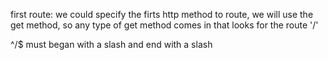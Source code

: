 first route: we could specify the firts http method to route, we will
use the get method, so any type of get method comes in that looks for the route '/'

^/$ must began with a slash and end with a slash
